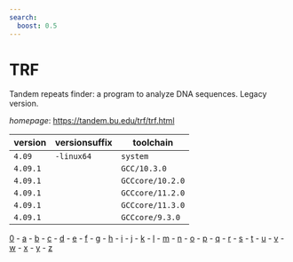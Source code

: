 ```yaml
---
search:
  boost: 0.5
---
```

# TRF

Tandem repeats finder: a program to analyze DNA sequences. Legacy version.

*homepage*: <https://tandem.bu.edu/trf/trf.html>

version | versionsuffix | toolchain
--------|---------------|----------
``4.09`` | ``-linux64`` | ``system``
``4.09.1`` |  | ``GCC/10.3.0``
``4.09.1`` |  | ``GCCcore/10.2.0``
``4.09.1`` |  | ``GCCcore/11.2.0``
``4.09.1`` |  | ``GCCcore/11.3.0``
``4.09.1`` |  | ``GCCcore/9.3.0``

[0](../0/index.md) - [a](../a/index.md) - [b](../b/index.md) - [c](../c/index.md) - [d](../d/index.md) - [e](../e/index.md) - [f](../f/index.md) - [g](../g/index.md) - [h](../h/index.md) - [i](../i/index.md) - [j](../j/index.md) - [k](../k/index.md) - [l](../l/index.md) - [m](../m/index.md) - [n](../n/index.md) - [o](../o/index.md) - [p](../p/index.md) - [q](../q/index.md) - [r](../r/index.md) - [s](../s/index.md) - [t](../t/index.md) - [u](../u/index.md) - [v](../v/index.md) - [w](../w/index.md) - [x](../x/index.md) - [y](../y/index.md) - [z](../z/index.md)

